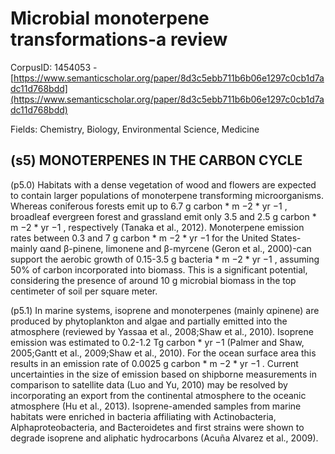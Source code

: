 # Microbial monoterpene transformations-a review

CorpusID: 1454053 - [https://www.semanticscholar.org/paper/8d3c5ebb711b6b06e1297c0cb1d7adc11d768bdd](https://www.semanticscholar.org/paper/8d3c5ebb711b6b06e1297c0cb1d7adc11d768bdd)

Fields: Chemistry, Biology, Environmental Science, Medicine

## (s5) MONOTERPENES IN THE CARBON CYCLE
(p5.0) Habitats with a dense vegetation of wood and flowers are expected to contain larger populations of monoterpene transforming microorganisms. Whereas coniferous forests emit up to 6.7 g carbon * m −2 * yr −1 , broadleaf evergreen forest and grassland emit only 3.5 and 2.5 g carbon * m −2 * yr −1 , respectively (Tanaka et al., 2012). Monoterpene emission rates between 0.3 and 7 g carbon * m −2 * yr −1 for the United States-mainly αand β-pinene, limonene and β-myrcene (Geron et al., 2000)-can support the aerobic growth of 0.15-3.5 g bacteria * m −2 * yr −1 , assuming 50% of carbon incorporated into biomass. This is a significant potential, considering the presence of around 10 g microbial biomass in the top centimeter of soil per square meter.

(p5.1) In marine systems, isoprene and monoterpenes (mainly αpinene) are produced by phytoplankton and algae and partially emitted into the atmosphere (reviewed by Yassaa et al., 2008;Shaw et al., 2010). Isoprene emission was estimated to 0.2-1.2 Tg carbon * yr −1 (Palmer and Shaw, 2005;Gantt et al., 2009;Shaw et al., 2010). For the ocean surface area this results in an emission rate of 0.0025 g carbon * m −2 * yr −1 . Current uncertainties in the size of emission based on shipborne measurements in comparison to satellite data (Luo and Yu, 2010) may be resolved by incorporating an export from the continental atmosphere to the oceanic atmosphere (Hu et al., 2013). Isoprene-amended samples from marine habitats were enriched in bacteria affiliating with Actinobacteria, Alphaproteobacteria, and Bacteroidetes and first strains were shown to degrade isoprene and aliphatic hydrocarbons (Acuña Alvarez et al., 2009).
